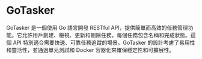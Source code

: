GoTasker
===

GoTasker 是一個使用 Go 語言開發 RESTful API，提供簡單而高效的任務管理功能。它允許用戶創建、檢視、更新和刪除任務，每個任務包含名稱和完成狀態。這個 API 特別適合需要快速、可靠任務追蹤的場景。GoTasker 的設計考慮了易用性和靈活性，並通過單元測試和 Docker 容器化來確保穩定性和可擴展性。
